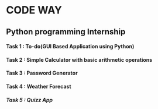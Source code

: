 <h1>CODE WAY</h1>
<h2> Python programming Internship</h2>

<h4>Task 1 : To-do(GUI Based Application using Python)</h4>
<h4>Task 2 : Simple Calculator with basic arithmetic operations</h4>
<h4>Task 3 : Password Generator</h4>
<h4>Task 4 : Weather Forecast</h4>
<h5>Task 5 : Quizz App</h5>
